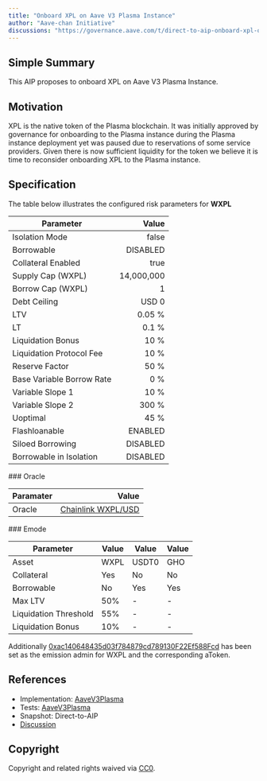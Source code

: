 ```yaml
---
title: "Onboard XPL on Aave V3 Plasma Instance"
author: "Aave-chan Initiative"
discussions: "https://governance.aave.com/t/direct-to-aip-onboard-xpl-on-aave-v3-plasma-instance/23197"
---
```


## Simple Summary

This AIP proposes to onboard XPL on Aave V3 Plasma Instance.

## Motivation

XPL is the native token of the Plasma blockchain. It was initially approved by governance for onboarding to the Plasma instance during the Plasma instance deployment yet was paused due to reservations of some service providers. Given there is now sufficient liquidity for the token we believe it is time to reconsider onboarding XPL to the Plasma instance.

## Specification

The table below illustrates the configured risk parameters for **WXPL**

| Parameter                 |      Value |
| ------------------------- | ---------: |
| Isolation Mode            |      false |
| Borrowable                |   DISABLED |
| Collateral Enabled        |       true |
| Supply Cap (WXPL)         | 14,000,000 |
| Borrow Cap (WXPL)         |          1 |
| Debt Ceiling              |      USD 0 |
| LTV                       |     0.05 % |
| LT                        |      0.1 % |
| Liquidation Bonus         |       10 % |
| Liquidation Protocol Fee  |       10 % |
| Reserve Factor            |       50 % |
| Base Variable Borrow Rate |        0 % |
| Variable Slope 1          |       10 % |
| Variable Slope 2          |      300 % |
| Uoptimal                  |       45 % |
| Flashloanable             |    ENABLED |
| Siloed Borrowing          |   DISABLED |
| Borrowable in Isolation   |   DISABLED |

### Oracle

| Paramater |                                                                                          Value |
| --------- | ---------------------------------------------------------------------------------------------: |
| Oracle    | [Chainlink WXPL/USD](https://plasmascan.to/address/0xF932477C37715aE6657Ab884414Bd9876FE3f750) |

### Emode

| **Parameter**         | **Value** | **Value** | **Value** |
| --------------------- | --------- | --------- | --------- |
| Asset                 | WXPL      | USDT0     | GHO       |
| Collateral            | Yes       | No        | No        |
| Borrowable            | No        | Yes       | Yes       |
| Max LTV               | 50%       | -         | -         |
| Liquidation Threshold | 55%       | -         | -         |
| Liquidation Bonus     | 10%       | -         | -         |

Additionally [0xac140648435d03f784879cd789130F22Ef588Fcd](https://plasmascan.to/address/0xac140648435d03f784879cd789130F22Ef588Fcd) has been set as the emission admin for WXPL and the corresponding aToken.

## References

- Implementation: [AaveV3Plasma](https://github.com/bgd-labs/aave-proposals-v3/blob/main/src/20251027_AaveV3Plasma_OnboardXPLOnAaveV3PlasmaInstance/AaveV3Plasma_OnboardXPLOnAaveV3PlasmaInstance_20251027.sol)
- Tests: [AaveV3Plasma](https://github.com/bgd-labs/aave-proposals-v3/blob/main/src/20251027_AaveV3Plasma_OnboardXPLOnAaveV3PlasmaInstance/AaveV3Plasma_OnboardXPLOnAaveV3PlasmaInstance_20251027.t.sol)
- Snapshot: Direct-to-AIP
- [Discussion](https://governance.aave.com/t/direct-to-aip-onboard-xpl-on-aave-v3-plasma-instance/23197)

## Copyright

Copyright and related rights waived via [CC0](https://creativecommons.org/publicdomain/zero/1.0/).
